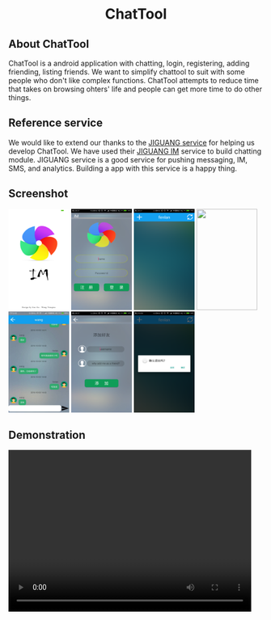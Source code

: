 # <p align="center">ChatTool</p>

## About ChatTool

ChatTool is a android application with chatting, login, registering, adding friending, listing friends. We want to simplify chattool to suit with some people who don't like complex functions. ChatTool attempts to reduce time that takes on browsing ohters' life and people can get more time to do other things.

## Reference service
We would like to extend our thanks to the [JIGUANG service](https://www.jiguang.cn/) for helping us develop ChatTool. We have used their [JIGUANG IM](https://www.jiguang.cn/im) service to build chatting module. JIGUANG service is a good service for pushing messaging, IM, SMS, and analytics. Building a app with this service is a happy thing.

## Screenshot
<img src="https://github.com/fenlan/Mycode/blob/master/images/1.png" width="120" height="200"/>
<img src="https://github.com/fenlan/Mycode/blob/master/images/2.png" width="120" height="200"/>
<img src="https://github.com/fenlan/Mycode/blob/master/images/3.png" width="120" height="200"/>
<img src="https://github.com/fenlan/Mycode/blob/master/images/4.png" width="120" height="200"/>
<img src="https://github.com/fenlan/Mycode/blob/master/images/5.jpg" width="120" height="200"/>
<img src="https://github.com/fenlan/Mycode/blob/master/images/6.png" width="120" height="200"/>
<img src="https://github.com/fenlan/Mycode/blob/master/images/7.png" width="120" height="200"/>

## Demonstration
<video width="480" height="320" controls>
<source src="https://github.com/fenlan/Mycode/blob/master/images/video.mp4">
</video>
